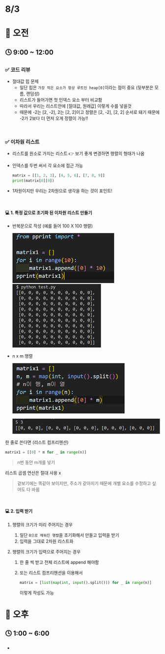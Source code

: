 # 8/3

# 🌇 오전

## 🕓 9:00 ~ 12:00

### ✅ 코드 리뷰

- 절대값 힙 문제
  - 일단 힙은 `가장 작은 요소가 항상 루트인 heap[0]`이라는 점이 중요 (뒷부분은 모름, 랜덤성)
  - 리스트가 들어가면 첫 인덱스 요소 부터 비교함
  - 따라서 우리는 리스트안에 [절대값, 원래값] 이렇게 수를 넣을것
  - 때문에 -2는 [2, -2], 2는 [2, 2]이고 정렬은 [2, -2], [2, 2] 순서로 돼기 때문에 -2가 2보다 더 먼저 오게 정렬이 가능!!

<br>



### ✅ 이차원 리스트

- 리스트를 원소로 가지는 리스트 👉 보기 좋게 변경하면 행렬의 형태가 나옴
- 인덱스를 두번 써서 각 요소에 접근 가능

  ```python
  matrix = [[1, 2, 3], [4, 5, 6], [7, 8, 9]]
  print(matrix[0][0])
  ```

- 1차원이지만 우리는 2차원으로 생각을 하는 것이 포인트!

<br>



#### 💻 1. 특정 값으로 초기화 된 이차원 리스트 만들기

- 반복문으로 작성 (예를 들어 100 X 100 행렬)

  <img src="Algorithm_220803.assets/image-20220803103415577.png" alt="image-20220803103415577" style="zoom:50%;" />

  <img src="Algorithm_220803.assets/image-20220803103426083.png" alt="image-20220803103426083" style="zoom:50%;" />

- n x m 행렬

  <img src="Algorithm_220803.assets/image-20220803103723103.png" alt="image-20220803103723103" style="zoom:50%;" />

  ![image-20220803103740064](Algorithm_220803.assets/image-20220803103740064.png)

한 줄로 쓴다면 (리스트 컴프리헨션)

```python
matrix1 = [[0] * m for _ in range(n)]
```

> n번 동안 m개를 넣기 

리스트 곱셈 연산은 절대 사용 x

> 겉보기에는 똑같아 보이지만, 주소가 같아지기 때문에 개별 요소를 수정하고 싶어도 다 바뀜

<br>



#### 💻 2. 입력 받기

1. 행렬의 크기가 미리 주어지는 경우

   1. 일단 `0으로 채워진 행렬`을 초기화해서 만들고 입력을 받기
   2. 입력을 그대로 2차원 리스트화

2. 행렬의 크기가 입력으로 주어지는 경우

   1. 한 줄 씩 받고 전체 리스트에 append 해야함

   2. 또는 리스트 컴프리헨션을 이용해서

      ```python
      matrix = [list(map(int, input().split())) for _ in range(n)]
      ```

      이렇게 작성도 가능







# 🌆 오후

## 🕓 1:00 ~ 6:00

- 
